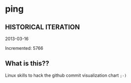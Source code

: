 # ping

## HISTORICAL ITERATION
2013-03-16

Incremented: 5766

## What is this?? 
Linux skills to hack the github commit visualization chart `;-)`
